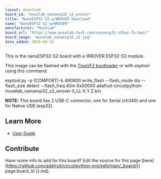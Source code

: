 ```yaml
---
layout: download
board_id: "muselab_nanoesp32_s2_wrover"
title: "NanoESP32 S2 w/WROVER Download"
name: "NanoESP32 S2 w/WROVER"
manufacturer: "Muselab"
board_url: "https://www.muselab-tech.com/nanoesp32-s2kai-fa-ban/"
board_image: "muselab_nanoesp32_s2.jpg"
date_added: 2020-09-16
---
```


This is the nanoESP32-S2 board with a WROVER ESP32-S2 module.

This image can be flashed with the [TinyUF2 bootloader](https://github.com/adafruit/tinyuf2/releases) or with esptool using this command:

esptool.py -p (COMPORT)-b 460800 write_flash --flash_mode dio --flash_size detect --flash_freq 40m 0x00000 adafruit-circuitpython-muselab_nanoesp32_s2_wrover-ll_LL-X.Y.Z.bin

**NOTE:** This board has 2 USB-C connector, one for Serial (ch340) and one for Native USB (esp32).

## Learn More
* [User Guide](https://github.com/wuxx/nanoESP32-S2)

## Contribute

Have some info to add for this board? Edit the source for this page [here](https://github.com/adafruit/circuitpython-org/edit/main/_board/{{ page.board_id }}.md).